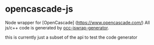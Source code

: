 # opencascade-js

Node wrapper for [OpenCascade] (https://www.opencascade.com/)
All js/c++ code is generated by [occ-jswrap-generator](https://github.com/henrikrudstrom/occ-jswrap-generator).

this is currently just a subset of the api to test the code generator
